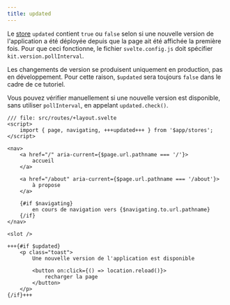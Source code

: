 ```yaml
---
title: updated
---
```


Le <span class="vo">[store](PUBLIC_SVELTE_SITE_URL/docs/sveltejs#store)</span> `updated` contient `true` ou `false` selon si une nouvelle version de l'application a été déployée depuis que la page ait été affichée la première fois. Pour que ceci fonctionne, le fichier `svelte.config.js` doit spécifier `kit.version.pollInterval`.

Les changements de version se produisent uniquement en production, pas en développement. Pour cette raison, `$updated` sera toujours `false` dans le cadre de ce tutoriel.

Vous pouvez vérifier manuellement si une nouvelle version est disponible, sans utiliser `pollInterval`, en appelant `updated.check()`.

```svelte
/// file: src/routes/+layout.svelte
<script>
	import { page, navigating, +++updated+++ } from '$app/stores';
</script>

<nav>
	<a href="/" aria-current={$page.url.pathname === '/'}>
		accueil
	</a>

	<a href="/about" aria-current={$page.url.pathname === '/about'}>
		à propose
	</a>

	{#if $navigating}
		en cours de navigation vers {$navigating.to.url.pathname}
	{/if}
</nav>

<slot />

+++{#if $updated}
	<p class="toast">
		Une nouvelle version de l'application est disponible

		<button on:click={() => location.reload()}>
			recharger la page
		</button>
	</p>
{/if}+++
